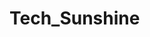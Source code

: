 # Tech_Sunshine

<!-- 
git init
git  add . -> add all the files
git commit -m "msg"
git branch -M main
git add remote origin "link"
git push origin main

 -->


<!-- git add .
git commit -m "msg"
git pull origin main
git push origin main -->
